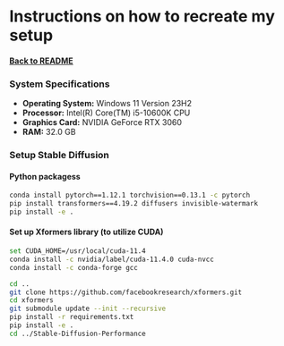 # Instructions on how to recreate my setup
#### [Back to README](README.md)

### System Specifications

- **Operating System:** Windows 11 Version 23H2
- **Processor:** Intel(R) Core(TM) i5-10600K CPU
- **Graphics Card:** NVIDIA GeForce RTX 3060
- **RAM:** 32.0 GB

### Setup Stable Diffusion
#### Python packagess
```bash
conda install pytorch==1.12.1 torchvision==0.13.1 -c pytorch
pip install transformers==4.19.2 diffusers invisible-watermark
pip install -e .
```

#### Set up Xformers library (to utilize CUDA)
```bash
set CUDA_HOME=/usr/local/cuda-11.4
conda install -c nvidia/label/cuda-11.4.0 cuda-nvcc
conda install -c conda-forge gcc

cd ..
git clone https://github.com/facebookresearch/xformers.git
cd xformers
git submodule update --init --recursive
pip install -r requirements.txt
pip install -e .
cd ../Stable-Diffusion-Performance
```